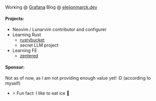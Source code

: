 Working @ [Grafana](https://www.grafana.com/)
Blog @ [eleijonmarck.dev](https://eleijonmarck.dev)

#### Projects:
- Neovim / Lunarvim contributor and configurer
- Learning Rust
  - [rustybucket](https://github.com/eleijonmarck/rustybucket)
  - secret LLM project
- Learning FE
  - [zentered](https://zentered.netlify.com)

#### Sponsor:
Not as of now, as I am not providing enough value yet! :D (according to myself)

- ⚡ Fun fact: I like to eat ice 🥶

